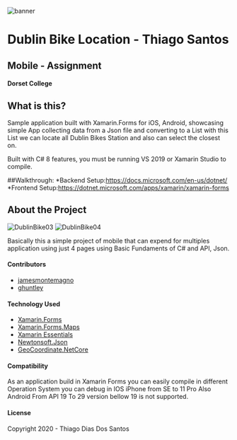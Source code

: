
![banner](https://user-images.githubusercontent.com/36368115/82579566-e8fbe780-9b85-11ea-8431-71a26f719a41.png)
# Dublin Bike Location - Thiago Santos
## Mobile - Assignment 
#### Dorset College

## What is this?
Sample application built with Xamarin.Forms for iOS, Android, showcasing simple App collecting data from a Json file and converting to a List with this List we can locate all Dublin Bikes Station and also can select the closest on. 

Built with C# 8 features, you must be running VS 2019 or Xamarin Studio to compile.

##Walkthrough:
*Backend Setup:https://docs.microsoft.com/en-us/dotnet/
*Frontend Setup:https://dotnet.microsoft.com/apps/xamarin/xamarin-forms

## About the Project

![DublinBike03](https://user-images.githubusercontent.com/36368115/82582706-57db3f80-9b8a-11ea-8435-c81e25b1257e.gif)
![DublinBike04](https://user-images.githubusercontent.com/36368115/82582744-632e6b00-9b8a-11ea-9030-c9b70581511c.gif)

Basically this a simple project of mobile that can expend for multiples application using just 4 pages using Basic Fundaments of C# and API, Json.

#### Contributors
* [jamesmontemagno](https://github.com/jamesmontemagno)
* [ghuntley](https://github.com/ghuntley)

#### Technology Used
* [Xamarin.Forms](http://xamarin.com/forms)
* [Xamarin.Forms.Maps](https://docs.microsoft.com/en-us/xamarin/xamarin-forms/user-interface/map/)
* [Xamarin Essentials](https://docs.microsoft.com/en-us/xamarin/essentials/)
* [Newtonsoft.Json](https://www.newtonsoft.com/json)
* [GeoCoordinate.NetCore](https://www.nuget.org/packages/GeoCoordinate.NetCore/)

#### Compatibility
As an application build in Xamarin Forms you can easily compile in different Operation System you can debug in IOS iPhone from SE to 11 Pro Also Android From API 19 To 29 version bellow 19 is not supported.

#### License
Copyright 2020 - Thiago Dias Dos Santos

